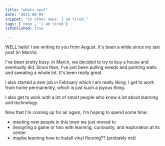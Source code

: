 ```yaml
---
title: "whats new?"
date: '2021-08-09'
snippet: "In other news: I am tired."
tags: ['news', 'i am tired']
isPublished: true

---
```

WELL hello! I am writing to you from August. It's been a while since my last post (in March). 

I've been pretty busy. In March, we decided to try to buy a house and eventually did. Since then, I've just been pulling weeds and painting walls and sweating a whole lot. It's been really great. 

I also started a new job in February which I am really liking. I get to work from home permanently, which is just such a joyous thing. 

I also get to work with a lot of smart people who know a lot about learning and technology. 

Now that I'm coming up for air again, I'm hoping to spend some time: 
* meeting new people in this town we just moved to
* designing a game or two with learning, curiousity, and exploration at its center
* maybe learning how to install vinyl flooring?? (probably not)





